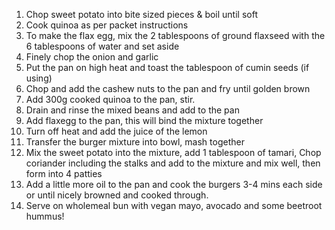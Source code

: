 1. Chop sweet potato into bite sized pieces & boil until soft
2. Cook quinoa as per packet instructions
3. To make the flax egg, mix the 2 tablespoons of ground flaxseed with the 6 tablespoons of water and set aside
4. Finely chop the onion and garlic
5. Put the pan on high heat and toast the tablespoon of cumin seeds (if using)
6. Chop and add the cashew nuts to the pan and fry until golden brown
7. Add 300g cooked quinoa to the pan, stir.
8. Drain and rinse the mixed beans and add to the pan
9. Add flaxegg to the pan, this will bind the mixture together
10. Turn off heat and add the juice of the lemon
11. Transfer the burger mixture into bowl, mash together
12. Mix the sweet potato into the mixture, add 1 tablespoon of tamari, Chop coriander including the stalks and add to the mixture and mix well, then form into 4 patties
13. Add a little more oil to the pan and cook the burgers 3-4 mins each side or until nicely browned and cooked through.
14. Serve on wholemeal bun with vegan mayo, avocado and some beetroot hummus!
